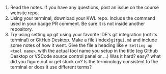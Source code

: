 
1. Read the notes. If you have any questions, post an issue on the course website repo. 
2. Using your terminal, download your KWL repo. Include the command used in your badge PR comment. Be sure it is not inside another repository. 
3. Try using setting up git using your favorite IDE's git integration (not its terminal) or GitHub Desktop. Make a file {index}`gitgui.md` and include some notes of how it went. Give the file a heading like `# Setting up <tool name>`, with the actual tool name you setup in the title (eg Github Desktop or VSCode source control panel or ...) Was it hard? easy? what did you figure out or get stuck on? Is the terminology consistent to the terminal or does it use different terms?
